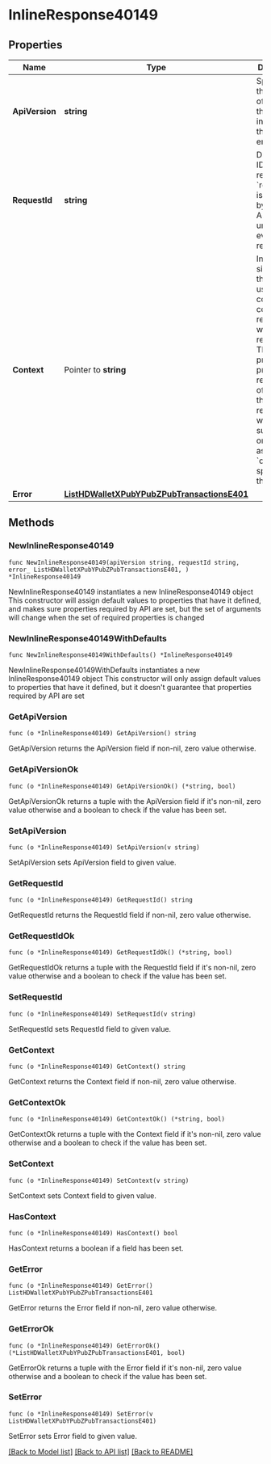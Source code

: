 # InlineResponse40149

## Properties

Name | Type | Description | Notes
------------ | ------------- | ------------- | -------------
**ApiVersion** | **string** | Specifies the version of the API that incorporates this endpoint. | 
**RequestId** | **string** | Defines the ID of the request. The &#x60;requestId&#x60; is generated by Crypto APIs and it&#39;s unique for every request. | 
**Context** | Pointer to **string** | In batch situations the user can use the context to correlate responses with requests. This property is present regardless of whether the response was successful or returned as an error. &#x60;context&#x60; is specified by the user. | [optional] 
**Error** | [**ListHDWalletXPubYPubZPubTransactionsE401**](ListHDWalletXPubYPubZPubTransactionsE401.md) |  | 

## Methods

### NewInlineResponse40149

`func NewInlineResponse40149(apiVersion string, requestId string, error_ ListHDWalletXPubYPubZPubTransactionsE401, ) *InlineResponse40149`

NewInlineResponse40149 instantiates a new InlineResponse40149 object
This constructor will assign default values to properties that have it defined,
and makes sure properties required by API are set, but the set of arguments
will change when the set of required properties is changed

### NewInlineResponse40149WithDefaults

`func NewInlineResponse40149WithDefaults() *InlineResponse40149`

NewInlineResponse40149WithDefaults instantiates a new InlineResponse40149 object
This constructor will only assign default values to properties that have it defined,
but it doesn't guarantee that properties required by API are set

### GetApiVersion

`func (o *InlineResponse40149) GetApiVersion() string`

GetApiVersion returns the ApiVersion field if non-nil, zero value otherwise.

### GetApiVersionOk

`func (o *InlineResponse40149) GetApiVersionOk() (*string, bool)`

GetApiVersionOk returns a tuple with the ApiVersion field if it's non-nil, zero value otherwise
and a boolean to check if the value has been set.

### SetApiVersion

`func (o *InlineResponse40149) SetApiVersion(v string)`

SetApiVersion sets ApiVersion field to given value.


### GetRequestId

`func (o *InlineResponse40149) GetRequestId() string`

GetRequestId returns the RequestId field if non-nil, zero value otherwise.

### GetRequestIdOk

`func (o *InlineResponse40149) GetRequestIdOk() (*string, bool)`

GetRequestIdOk returns a tuple with the RequestId field if it's non-nil, zero value otherwise
and a boolean to check if the value has been set.

### SetRequestId

`func (o *InlineResponse40149) SetRequestId(v string)`

SetRequestId sets RequestId field to given value.


### GetContext

`func (o *InlineResponse40149) GetContext() string`

GetContext returns the Context field if non-nil, zero value otherwise.

### GetContextOk

`func (o *InlineResponse40149) GetContextOk() (*string, bool)`

GetContextOk returns a tuple with the Context field if it's non-nil, zero value otherwise
and a boolean to check if the value has been set.

### SetContext

`func (o *InlineResponse40149) SetContext(v string)`

SetContext sets Context field to given value.

### HasContext

`func (o *InlineResponse40149) HasContext() bool`

HasContext returns a boolean if a field has been set.

### GetError

`func (o *InlineResponse40149) GetError() ListHDWalletXPubYPubZPubTransactionsE401`

GetError returns the Error field if non-nil, zero value otherwise.

### GetErrorOk

`func (o *InlineResponse40149) GetErrorOk() (*ListHDWalletXPubYPubZPubTransactionsE401, bool)`

GetErrorOk returns a tuple with the Error field if it's non-nil, zero value otherwise
and a boolean to check if the value has been set.

### SetError

`func (o *InlineResponse40149) SetError(v ListHDWalletXPubYPubZPubTransactionsE401)`

SetError sets Error field to given value.



[[Back to Model list]](../README.md#documentation-for-models) [[Back to API list]](../README.md#documentation-for-api-endpoints) [[Back to README]](../README.md)


